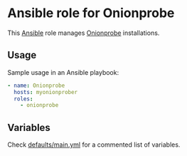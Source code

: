 # Ansible role for Onionprobe

This [Ansible][] role manages [Onionprobe][] installations.

## Usage

Sample usage in an Ansible playbook:

```yaml
- name: Onionprobe
  hosts: myonionprober
  roles:
    - onionprobe
```

## Variables

Check [defaults/main.yml](defaults/main.yml) for a commented list of variables.

[Ansible]: https://ansible.com
[Onionprobe]: https://gitlab.torproject.org/tpo/onion-services/onionprobe
